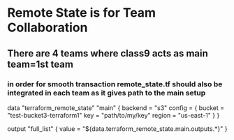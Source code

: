 # Remote  State is for Team Collaboration
## There are 4 teams where class9 acts as main team=1st team
### in order for smooth transaction remote_state.tf should also be integrated in each team as it gives path to the main setup


data "terraform_remote_state" "main" {
	backend = "s3"
	config = {
	    bucket = "test-bucket3-terraform1"
        key = "path/to/my/key"
        region = "us-east-1"
	}
}


output "full_list" {
	value = "${data.terraform_remote_state.main.outputs.*}"
}